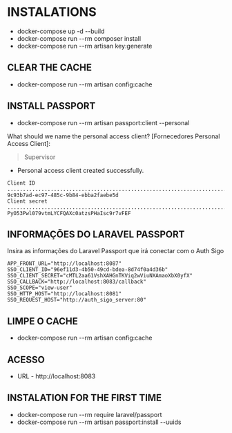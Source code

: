 
# INSTALATIONS

- docker-compose up -d --build
- docker-compose run --rm composer install
- docker-compose run  --rm  artisan key:generate

## CLEAR THE CACHE
- docker-compose run  --rm artisan config:cache

## INSTALL PASSPORT
- docker-compose run --rm   artisan passport:client --personal

What should we name the personal access client? [Fornecedores Personal Access Client]:
> Supervisor

- Personal access client created successfully.
```
Client ID ................................................................................................... 9c93b7ad-ec97-485c-9b84-ebba2faebe5d  
Client secret ........................................................................................... PyO53Pwl079vtmLYCFQAXc0atzsPHaIsc9r7vFEF 
```
## INFORMAÇÕES DO LARAVEL PASSPORT
Insira as informações do Laravel Passport que irá conectar com o Auth Sigo
```
APP_FRONT_URL="http://localhost:8087"
SSO_CLIENT_ID="96ef11d3-4b50-49cd-bdea-8d74f0a4d36b"
SSO_CLIENT_SECRET="cMTL2aa61VshXAHGnTKViq2wViuNXAmaoXbX0yfX"
SSO_CALLBACK="http://localhost:8083/callback"
SSO_SCOPE="view-user"
SSO_HTTP_HOST="http://localhost:8081"
SSO_REQUEST_HOST="http://auth_sigo_server:80"
```
## LIMPE O CACHE
- docker-compose run  --rm artisan config:cache

## ACESSO
- URL - http://localhost:8083



## INSTALATION FOR THE FIRST TIME
- docker-compose run --rm  require laravel/passport
- docker-compose run --rm  artisan  passport:install --uuids
